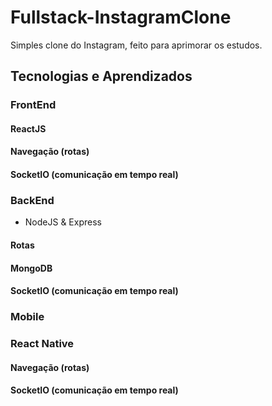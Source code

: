 # Fullstack-InstagramClone
Simples clone do Instagram, feito para aprimorar os estudos.

## Tecnologias e Aprendizados

### FrontEnd
#### ReactJS
#### Navegação (rotas)
#### SocketIO (comunicação em tempo real)

### BackEnd
- NodeJS & Express
#### Rotas
#### MongoDB
#### SocketIO (comunicação em tempo real)

### Mobile
### React Native
#### Navegação (rotas)
#### SocketIO (comunicação em tempo real)
